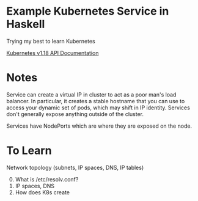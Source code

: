 # Example Kubernetes Service in Haskell

Trying my best to learn Kubernetes

[Kubernetes v1.18 API Documentation](https://kubernetes.io/docs/reference/generated/kubernetes-api/v1.18/)

# Notes

Service can create a virtual IP in cluster to act as a poor man's load
balancer. In particular, it creates a stable hostname that you can use
to access your dynamic set of pods, which may shift in IP identity.
Services don't generally expose anything outside of the cluster.

Services have NodePorts which are where they are exposed on the node.

# To Learn
Network topology (subnets, IP spaces, DNS, IP tables)

0. What is /etc/resolv.conf?
1. IP spaces, DNS
2. How does K8s create 
